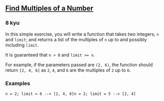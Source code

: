 <h2><a href=https://www.codewars.com/kata/58ca658cc0d6401f2700045f/train/csharp target="_blank">Find Multiples of a Number</a></h2><h3>8 kyu</h3><p>In this simple exercise, you will write a function that takes two integers; <code>n</code> and <code>limit</code>; and returns a list of the multiples of <code>n</code> up to and possibly including <code>limit</code>.</p><p>It is guaranteed that <code>n &gt; 0</code> and <code>limit &gt;= n</code>.</p><p>For example, if the parameters passed are <code>(2, 6)</code>, the function should return <code>[2, 4, 6]</code> as <code>2</code>, <code>4</code>, and <code>6</code> are the multiples of <code>2</code> up to <code>6</code>.</p><h3 id="examples">Examples</h3><pre><code class="language-javascript"><span class="cm-variable">n</span> <span class="cm-operator">=</span> <span class="cm-number">2</span>; <span class="cm-variable">limit</span> <span class="cm-operator">=</span> <span class="cm-number">6</span> <span class="cm-operator">--&gt;</span> [<span class="cm-number">2</span>, <span class="cm-number">4</span>, <span class="cm-number">6</span>]<span class="cm-variable">n</span> <span class="cm-operator">=</span> <span class="cm-number">2</span>; <span class="cm-variable">limit</span> <span class="cm-operator">=</span> <span class="cm-number">5</span> <span class="cm-operator">--&gt;</span> [<span class="cm-number">2</span>, <span class="cm-number">4</span>]</code></pre>